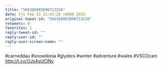 ```yaml
---
title: "566368083896713216"
date: Fri Feb 13 22:47:28 +0000 2015
original-tweet-id: "566368083896713216"
retweets: 0
favorites: 1
reply-tweet-id: ""
reply-user-id: ""
reply-user-screen-name: ""
---
```

#carneddau #snowdonia #glyders #winter #adventure #wales #VSCOcam http://t.co/OJs4qUClNv
